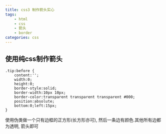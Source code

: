 ```yaml
---
title: css3 制作箭头实心
tags: 
    - html
    - css
    - 箭头
    - border
categories: css
---
```


## 使用纯css制作箭头
<!-- more -->
```style
.tip:before {
    content:'';
    width:0;
    height:0;
    border-style:solid;
    border-width:10px 10px;
    border-color:transparent transparent transparent #000;
    position:absolute;
    bottom:0;left:15px;
}
```

使用伪类做一个只有边框的正方形(长方形亦可), 然后一条边有颜色.其他所有边都为透明, 箭头即可